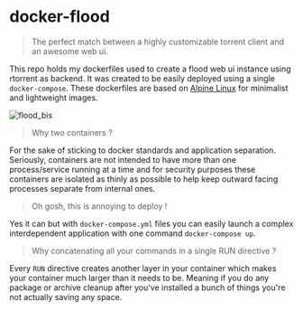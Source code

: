 # docker-flood

> The perfect match between a highly customizable torrent client and an awesome web ui.

This repo holds my dockerfiles used to create a flood web ui instance using rtorrent as backend. It was created to be easily deployed using a single `docker-compose`. These dockerfiles are based on [Alpine Linux](https://alpinelinux.org) for minimalist and lightweight images.

![flood_bis](https://user-images.githubusercontent.com/2095991/41016996-1fbd4082-6953-11e8-9a3d-508312265c5d.png)

> Why two containers ?

For the sake of sticking to docker standards and application separation. Seriously, containers are not intended to have more than one process/service running at a time and for security purposes these containers are isolated as thinly as possible to help keep outward facing processes separate from internal ones.

> Oh gosh, this is annoying to deploy !

Yes it can but with `docker-compose.yml` files you can easily launch a complex interdependent application with one command `docker-compose up`.

> Why concatenating all your commands in a single RUN directive ?

Every `RUN` directive creates another layer in your container which makes your container much larger than it needs to be. Meaning if you do any package or archive cleanup after you've installed a bunch of things you're not actually saving any space.
